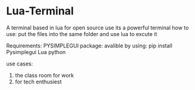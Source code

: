 # Lua-Terminal
A terminal based in lua for open source use
its a powerful terminal
how to use:
put the files into the same folder and use lua to excute it

Requirements:
PYSIMPLEGUI package: avalible by using: pip install Pysimplegui
Lua
python

use cases:
1. the class room for work
2. for tech enthusiest
